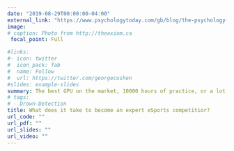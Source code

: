 ```yaml
---
date: "2019-08-29T00:00:00-04:00"
external_link: "https://www.psychologytoday.com/gb/blog/the-psychology-esports/202008/what-does-it-take-become-expert-esports-competitor"
image:
# caption: Photo from http://theaxiom.ca
 focal_point: Full

#links:
#- icon: twitter
#  icon_pack: fab
#  name: Follow 
#  url: https://twitter.com/georgecushen 
#slides: example-slides
summary: The best GPU on the market, 10000 hours of practice, or a lot of luck? Guest author for PsychologyToday blog series.
# tags:
# - Drown-Detection
title: What does it take to become an expert eSports competitior?
url_code: ""
url_pdf: ""
url_slides: ""
url_video: ""
---
```


